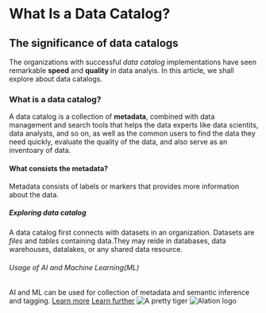 # What Is a Data Catalog?

## The significance of data catalogs

The organizations with successful _data catalog_ implementations have seen remarkable **speed** and **quality** in data analyis. In this article, we shall explore about data catalogs.

### What is a data catalog?

A data catalog is a collection of **metadata**, combined with data management and search tools that helps the data experts like data scientits, data analysts, and so on, as well as the common users to find the data they need quickly, evaluate the quality of the data, and also serve as an inventoary of data.

#### What consists the metadata?

Metadata consists of labels or markers that provides more information about the data. 

##### Exploring data catalog

A data catalog first connects with datasets in an organization. Datasets are _files_ and _tables_ containing data.They may reide in databases, data warehouses, datalakes, or any shared data resource.

###### Usage of AI and Machine Learning(ML)

AI and ML can be used for collection of metadata and semantic inference and tagging.
[Learn more](https://www.alation.com/blog/what-is-a-data-catalog/)
[Learn further](www.google.com)
![A pretty tiger](https://upload.wikimedia.org/wikipedia/commons/5/56/Tiger.50.jpg)
![Alation logo](https://images.ctfassets.net/7p3vnbbznfiw/DaYotF2SA4HGjbtknD8tA/016a726507e2cd13ce5a09b89aaf2441/Primary-Logo.svg)


